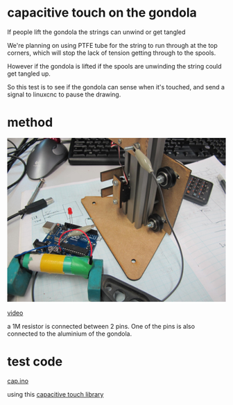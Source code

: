 # capacitive touch on the gondola

If people lift the gondola the strings can unwind or get tangled

We're planning on using PTFE tube for the string to run through at the top corners, which will stop the lack of tension getting through to the spools.

However if the gondola is lifted if the spools are unwinding the string could get tangled up.

So this test is to see if the gondola can sense when it's touched, and send a signal to linuxcnc to pause the drawing.

# method

![captouch.jpg](captouch.jpg)

[video](https://www.youtube.com/watch?v=7M-Ta0E2XPM&feature=youtu.be)

a 1M resistor is connected between 2 pins. One of the pins is also connected to the aluminium of the gondola.

# test code

[cap.ino](cap.ino)

using this [capacitive touch library](https://github.com/PaulStoffregen/CapacitiveSensor)
